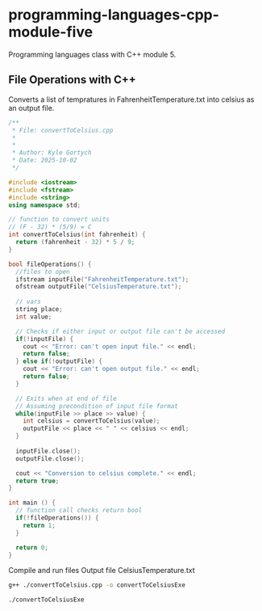 # programming-languages-cpp-module-five
Programming languages class with C++ module 5.

## File Operations with C++
Converts a list of tempratures in FahrenheitTemperature.txt into celsius as an output file. 

```cpp
/**
 * File: convertToCelsius.cpp
 *
 *
 * Author: Kyle Gortych
 * Date: 2025-10-02
 */

#include <iostream>
#include <fstream>
#include <string>
using namespace std;

// function to convert units
// (F - 32) * (5/9) = C
int convertToCelsius(int fahrenheit) {
  return (fahrenheit - 32) * 5 / 9;
}

bool fileOperations() {
  //files to open
  ifstream inputFile("FahrenheitTemperature.txt");
  ofstream outputFile("CelsiusTemperature.txt");
  
  // vars
  string place;
  int value;

  // Checks if either input or output file can't be accessed
  if(!inputFile) {
    cout << "Error: can't open input file." << endl;
    return false;
  } else if(!outputFile) {
    cout << "Error: can't open output file." << endl;
    return false;
  }

  // Exits when at end of file
  // Assuming precondition of input file format
  while(inputFile >> place >> value) {
    int celsius = convertToCelsius(value);
    outputFile << place << " " << celsius << endl;
  }
  
  inputFile.close();
  outputFile.close();

  cout << "Conversion to celsius complete." << endl;
  return true;
}

int main () {
  // function call checks return bool 
  if(!fileOperations()) {
    return 1;
  }

  return 0;
}
```

Compile and run files
Output file CelsiusTemperature.txt

```sh
g++ ./convertToCelsius.cpp -o convertToCelsiusExe

./convertToCelsiusExe
```
